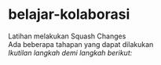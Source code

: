 # belajar-kolaborasi
Latihan melakukan Squash Changes  
Ada beberapa tahapan yang dapat dilakukan  
*Ikutilan langkah demi langkah berikut:* 
